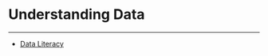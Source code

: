 


Understanding Data
==================
***
* [Data Literacy](../../raw_kb/category/data_literacy/index.html)
